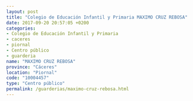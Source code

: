 ```yaml
---
layout: post
title: "Colegio de Educación Infantil y Primaria MAXIMO CRUZ REBOSA"
date: 2017-09-20 20:57:05 +0200
categories:
- Colegio de Educación Infantil y Primaria
- caceres
- piornal
- Centro público
- guarderia
name: "MAXIMO CRUZ REBOSA"
province: "Cáceres"
location: "Piornal"
code: "10004457"
type: "Centro público"
permalink: /guarderias/maximo-cruz-rebosa.html
---
```

